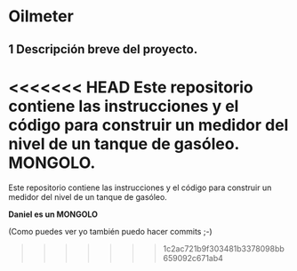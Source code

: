 # **Oilmeter**

## **1** Descripción breve del proyecto.

<<<<<<< HEAD
Este repositorio contiene las instrucciones y el código para construir un medidor del nivel de un tanque de gasóleo. **MONGOLO**.
=======
Este repositorio contiene las instrucciones y el código para construir un medidor del nivel de un tanque de gasóleo.

**Daniel es un MONGOLO**

(Como puedes ver yo también puedo hacer commits ;-)
>>>>>>> 1c2ac721b9f303481b3378098bb659092c671ab4
